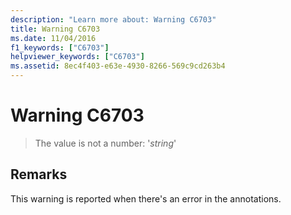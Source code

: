 ```yaml
---
description: "Learn more about: Warning C6703"
title: Warning C6703
ms.date: 11/04/2016
f1_keywords: ["C6703"]
helpviewer_keywords: ["C6703"]
ms.assetid: 8ec4f403-e63e-4930-8266-569c9cd263b4
---
```

# Warning C6703

> The value is not a number: '*string*'

## Remarks

This warning is reported when there's an error in the annotations.
